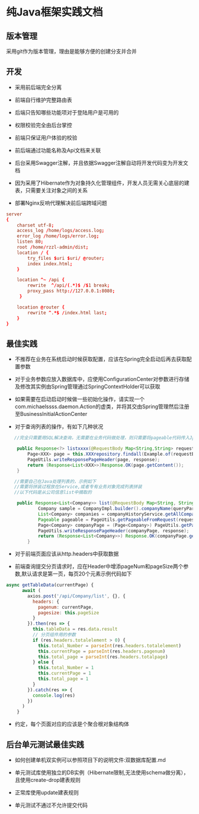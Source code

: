 # 纯Java框架实践文档

## 版本管理

采用git作为版本管理，理由是能够方便的创建分支并合并

## 开发

* 采用前后端完全分离

* 前端自行维护完整路由表

* 后端只告知哪些功能项对于登陆用户是可用的

* 权限校验完全由后台掌控

* 前端只保证用户体验的校验

* 前后端通过功能名称及Api文档来关联

* 后台采用Swagger注解，并且依据Swagger注解自动将开发代码变为开发文档

* 因为采用了Hibernate作为对象持久化管理组件，开发人员无需关心底层的建表，只需要关注对象之间的关系

* 部署Nginx反响代理解决前后端跨域问题

```conf
server
{
    charset utf-8;
    access_log /home/logs/access.log;
    error_log /home/logs/error.log;
    listen 80;
    root /home/rzzl-admin/dist;
    location / {
        try_files $uri $uri/ @router;
        index index.html;
    }

    location ^~ /api {
        rewrite  ^/api/(.*)$ /$1 break;
        proxy_pass http://127.0.0.1:8080;
     }

    location @router {
        rewrite ^.*$ /index.html last;
    }
}
```

## 最佳实践

* 不推荐在业务在系统启动时候获取配置，应该在Spring完全启动后再去获取配置参数

* 对于业务参数应放入数据库中，应使用ConfigurationCenter对参数进行存储及修改其实例由Spring管理通过SpringContextHolder可以获取

* 如果需要在启动启动时候做一些初始化操作，请实现一个com.michaelssss.daemon.Action的虚类，并将其交由Spring管理然后注册至BusinessInitialActionCenter

* 对于查询列表的操作，有如下几种状况
    
```java
   //完全只需要用SQL解决查询，无需要在业务代码做处理，则只需要将pageable代码传入Jpa的repository，示例代码如下

    public Response<?> listxxxx(@RequestBody Map<String,String> requestMap, HttpServletRequest request, HttpServletResponse response){
        Page<XXX> page = this.XXXrepository.findall(Example.of(requestBody),PageUtils.getPageableFromRequest(request));
        PageUtils.writeResponsePageHeader(page, response);
        return (Response<List<XXX>>)Response.OK(page.getContent());
    }

```

```java
   //需要自己在Java处理列表的，示例如下
   //需要将拼装过程放在Service,或者专有业务对象完成列表拼装
   //以下代码是从公司信息list中摘取的

    public Response<List<Company>> list(@RequestBody Map<String, String> queryParam, HttpServletRequest request, HttpServletResponse response) {
            Company sample = CompanyImpl.builder().companyName(queryParam.get("companyName")).companyType(queryParam.get("companyType")).build();
            List<Company> companies = companyHistoryService.getAllCompanyLatestHistory(sample);
            Pageable pageable = PageUtils.getPageableFromRequest(request);
            Page<Company> companyPage = (Page<Company>) PageUtils.getPageFromPageable(companies, pageable);
            PageUtils.writeResponsePageHeader(companyPage, response);
            return (Response<List<Company>>) Response.OK(companyPage.getContent());
        }
```

* 对于前端页面应该从http.headers中获取数据

* 前端查询提交分页请求时，应在Header中增添pageNum和pageSize两个参数,默认请求是第一页，每页20个元素示例代码如下

```javascript
async getTableData(currentPage) {
      await (
        axios.post('/api/Company/list', {}, {
          headers: {
            pagenum: currentPage,
            pagesize: this.pageSize
          }
        }).then(res => {
          this.tableData = res.data.result
          // 分页组件用的参数
          if (res.headers.totalelement > 0) {
            this.total_Number = parseInt(res.headers.totalelement)
            this.currentPage = parseInt(res.headers.pagenum)
            this.total_page = parseInt(res.headers.totalpage)
          } else {
            this.total_Number = 1
            this.currentPage = 1
            this.total_page = 1
          }
        }).catch(res => {
          console.log(res)
        })
      )
    }
```

* 约定，每个页面对应的应该是个聚合根对象结构体

## 后台单元测试最佳实践

* 如何创建单机双实例可以参照项目下的说明文件:双数据库配置.md

* 单元测试库使用独立的DB实例（Hibernate限制,无法使用schema做分离），且使用create-drop建表规则

* 正常库使用update建表规则

* 单元测试不通过不允许提交代码